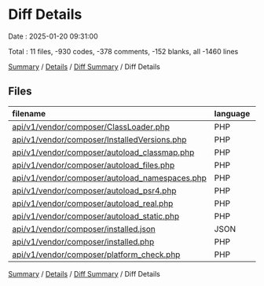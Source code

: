 # Diff Details

Date : 2025-01-20 09:31:00

Total : 11 files,  -930 codes, -378 comments, -152 blanks, all -1460 lines

[Summary](results.md) / [Details](details.md) / [Diff Summary](diff.md) / Diff Details

## Files
| filename | language | code | comment | blank | total |
| :--- | :--- | ---: | ---: | ---: | ---: |
| [api/v1/vendor/composer/ClassLoader.php](/api/v1/vendor/composer/ClassLoader.php) | PHP | -286 | -235 | -59 | -580 |
| [api/v1/vendor/composer/InstalledVersions.php](/api/v1/vendor/composer/InstalledVersions.php) | PHP | -178 | -133 | -49 | -360 |
| [api/v1/vendor/composer/autoload\_classmap.php](/api/v1/vendor/composer/autoload_classmap.php) | PHP | -6 | -1 | -4 | -11 |
| [api/v1/vendor/composer/autoload\_files.php](/api/v1/vendor/composer/autoload_files.php) | PHP | -6 | -1 | -4 | -11 |
| [api/v1/vendor/composer/autoload\_namespaces.php](/api/v1/vendor/composer/autoload_namespaces.php) | PHP | -5 | -1 | -4 | -10 |
| [api/v1/vendor/composer/autoload\_psr4.php](/api/v1/vendor/composer/autoload_psr4.php) | PHP | -9 | -1 | -4 | -14 |
| [api/v1/vendor/composer/autoload\_real.php](/api/v1/vendor/composer/autoload_real.php) | PHP | -35 | -4 | -12 | -51 |
| [api/v1/vendor/composer/autoload\_static.php](/api/v1/vendor/composer/autoload_static.php) | PHP | -49 | -1 | -9 | -59 |
| [api/v1/vendor/composer/installed.json](/api/v1/vendor/composer/installed.json) | JSON | -276 | 0 | -1 | -277 |
| [api/v1/vendor/composer/installed.php](/api/v1/vendor/composer/installed.php) | PHP | -59 | 0 | -1 | -60 |
| [api/v1/vendor/composer/platform\_check.php](/api/v1/vendor/composer/platform_check.php) | PHP | -21 | -1 | -5 | -27 |

[Summary](results.md) / [Details](details.md) / [Diff Summary](diff.md) / Diff Details